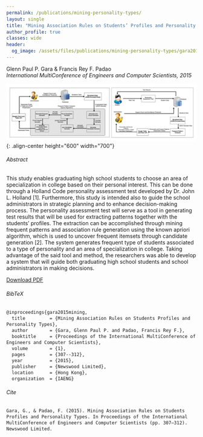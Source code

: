 ```yaml
---
permalink: /publications/mining-personality-types/
layout: single
title: "Mining Association Rules on Students’ Profiles and Personality Types"
author_profile: true
classes: wide
header:
  og_image: /assets/files/publications/mining-personality-types/gara2015_miningassociation.jpg
---
```


Glenn Paul P. Gara & Francis Rey F. Padao  
*International MultiConference of Engineers and Computer Scientists, 2015*

![mining-personality-types](/assets/files/publications/mining-personality-types/gara2015_miningassociation.jpg){: .align-center height="600" width="700"}

###### Abstract
This study enables graduating high school students to choose an area of specialization in college based on their personal interest. This can be done through a Holland Code personality assessment test developed by Dr. John L. Holland [1]. Furthermore, this study is intended also to guide the school administrators in strategic planning and to enhance decision-making process. The personality assessment test will serve as a tool in generating test results that will be used for extracting patterns together with the students’ profiles. The extraction can be accomplished through mining frequent patterns and association rule generation using the known apriori algorithm, which is used to uncover frequent itemsets through candidate generation [2]. The system generates frequent type of students associated to a type of personality and an area of specialization in college. Taking advantage of the said tool and method, the researchers was able to develop a system that will guide both graduating high school students and school administrators in making decisions.

<a href="/assets/files/publications/mining-personality-types/gara2015_miningassociation.pdf" class="btn btn--info">Download PDF</a>

###### BibTeX
```
@inproceedings{gara2015mining,
  title         = {Mining Association Rules on Students Profiles and Personality Types},
  author        = {Gara, Glenn Paul P. and Padao, Francis Rey F.},
  booktitle     = {Proceedings of the International MultiConference of Engineers and Computer Scientists},
  volume        = {1},
  pages         = {307--312},
  year          = {2015},
  publisher     = {Newswood Limited},
  location      = {Hong Kong},
  organization  = {IAENG}
```

###### Cite
```
Gara, G., & Padao, F. (2015). Mining Association Rules on Students Profiles and Personality Types. In Proceedings of the International MultiConference of Engineers and Computer Scientists (pp. 307–312). Newswood Limited.
```
